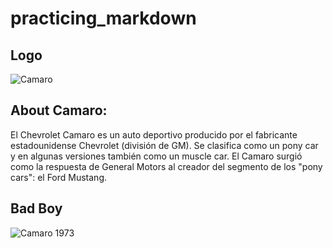 # practicing_markdown


## Logo ##
![Camaro](https://38.media.tumblr.com/73dd45a268c3d40a392785c7d2ac7c43/tumblr_nf40li041u1qg7mgao1_1280.gif)

## About Camaro:
 
 El Chevrolet Camaro es un auto deportivo producido por el fabricante estadounidense Chevrolet (división de GM). Se clasifica como un pony car y en algunas versiones también como un muscle car. El Camaro surgió como la respuesta de General Motors al creador del segmento de los "pony cars": el Ford Mustang.

 ## Bad Boy
 ![Camaro 1973](https://upload.wikimedia.org/wikipedia/commons/thumb/8/85/%2773_Chevrolet_Camaro_%28Cruisin%27_At_The_Boardwalk_%2712%29.JPG/220px-%2773_Chevrolet_Camaro_%28Cruisin%27_At_The_Boardwalk_%2712%29.JPG)
 


